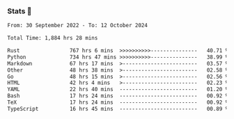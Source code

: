 ### Stats 👋
<!--START_SECTION:waka-->

```txt
From: 30 September 2022 - To: 12 October 2024

Total Time: 1,884 hrs 28 mins

Rust                767 hrs 6 mins  >>>>>>>>>>---------------   40.71 %
Python              734 hrs 47 mins >>>>>>>>>>---------------   38.99 %
Markdown            67 hrs 17 mins  >------------------------   03.57 %
Other               48 hrs 38 mins  >------------------------   02.58 %
Go                  48 hrs 15 mins  >------------------------   02.56 %
HTML                42 hrs 4 mins   >------------------------   02.23 %
YAML                22 hrs 40 mins  -------------------------   01.20 %
Bash                17 hrs 24 mins  -------------------------   00.92 %
TeX                 17 hrs 24 mins  -------------------------   00.92 %
TypeScript          16 hrs 45 mins  -------------------------   00.89 %
```

<!--END_SECTION:waka-->

<!--
**buhaytza2005/buhaytza2005** is a ✨ _special_ ✨ repository because its `README.md` (this file) appears on your GitHub profile.

Here are some ideas to get you started:

- 🔭 I’m currently working on ...
- 🌱 I’m currently learning ...
- 👯 I’m looking to collaborate on ...
- 🤔 I’m looking for help with ...
- 💬 Ask me about ...
- 📫 How to reach me: ...
- 😄 Pronouns: ...
- ⚡ Fun fact: ...
-->


